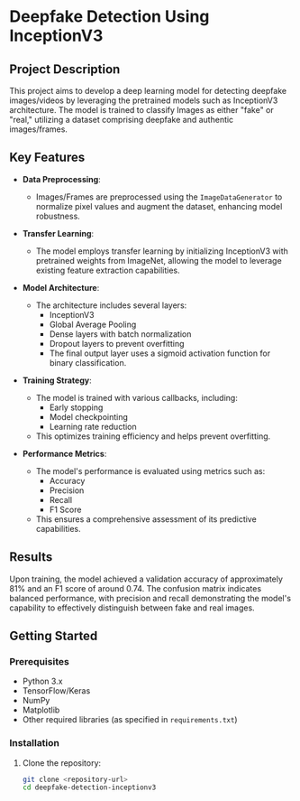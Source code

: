 # Deepfake Detection Using InceptionV3

## Project Description
This project aims to develop a deep learning model for detecting deepfake images/videos by leveraging the pretrained models such as InceptionV3 architecture. The model is trained to classify Images as either "fake" or "real," utilizing a dataset comprising deepfake and authentic images/frames.

## Key Features
- **Data Preprocessing**: 
  - Images/Frames are preprocessed using the `ImageDataGenerator` to normalize pixel values and augment the dataset, enhancing model robustness.

- **Transfer Learning**: 
  - The model employs transfer learning by initializing InceptionV3 with pretrained weights from ImageNet, allowing the model to leverage existing feature extraction capabilities.

- **Model Architecture**: 
  - The architecture includes several layers:
    - InceptionV3
    - Global Average Pooling
    - Dense layers with batch normalization
    - Dropout layers to prevent overfitting
    - The final output layer uses a sigmoid activation function for binary classification.

- **Training Strategy**: 
  - The model is trained with various callbacks, including:
    - Early stopping
    - Model checkpointing
    - Learning rate reduction
  - This optimizes training efficiency and helps prevent overfitting.

- **Performance Metrics**: 
  - The model's performance is evaluated using metrics such as:
    - Accuracy
    - Precision
    - Recall
    - F1 Score
  - This ensures a comprehensive assessment of its predictive capabilities.

## Results
Upon training, the model achieved a validation accuracy of approximately 81% and an F1 score of around 0.74. The confusion matrix indicates balanced performance, with precision and recall demonstrating the model's capability to effectively distinguish between fake and real images.

## Getting Started

### Prerequisites
- Python 3.x
- TensorFlow/Keras
- NumPy
- Matplotlib
- Other required libraries (as specified in `requirements.txt`)

### Installation
1. Clone the repository:
   ```bash
   git clone <repository-url>
   cd deepfake-detection-inceptionv3
   ```


